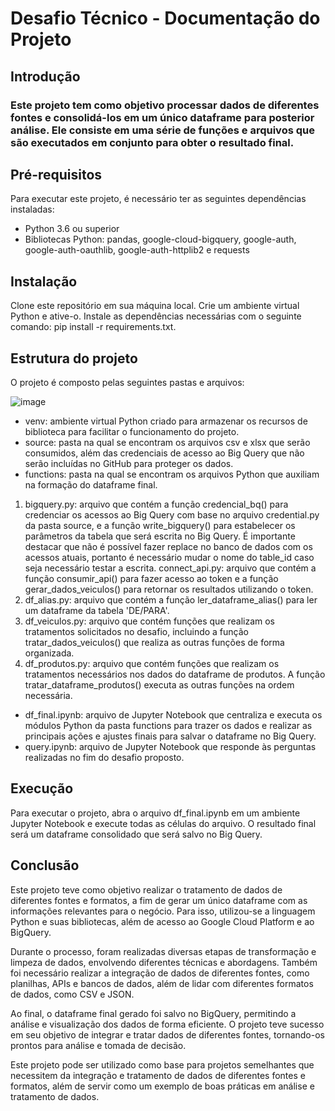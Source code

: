 # Desafio Técnico - Documentação do Projeto
## Introdução
### Este projeto tem como objetivo processar dados de diferentes fontes e consolidá-los em um único dataframe para posterior análise. Ele consiste em uma série de funções e arquivos que são executados em conjunto para obter o resultado final.

## Pré-requisitos
Para executar este projeto, é necessário ter as seguintes dependências instaladas:

- Python 3.6 ou superior
- Bibliotecas Python: pandas, google-cloud-bigquery, google-auth, google-auth-oauthlib, google-auth-httplib2 e requests

## Instalação
Clone este repositório em sua máquina local.
Crie um ambiente virtual Python e ative-o.
Instale as dependências necessárias com o seguinte comando: pip install -r requirements.txt.

## Estrutura do projeto
O projeto é composto pelas seguintes pastas e arquivos:

![image](https://user-images.githubusercontent.com/25641100/235674612-593e3f70-3be1-4c58-9ea2-4c2819320a8b.png)


- venv: ambiente virtual Python criado para armazenar os recursos de biblioteca para facilitar o funcionamento do projeto.
- source: pasta na qual se encontram os arquivos csv e xlsx que serão consumidos, além das credenciais de acesso ao Big Query que não serão incluídas no GitHub para proteger os dados.
- functions: pasta na qual se encontram os arquivos Python que auxiliam na formação do dataframe final.
1. bigquery.py: arquivo que contém a função credencial_bq() para credenciar os acessos ao Big Query com base no arquivo credential.py da pasta source, e a função write_bigquery() para estabelecer os parâmetros da tabela que será escrita no Big Query. É importante destacar que não é possível fazer replace no banco de dados com os acessos atuais, portanto é necessário mudar o nome do table_id caso seja necessário testar a escrita.
connect_api.py: arquivo que contém a função consumir_api() para fazer acesso ao token e a função gerar_dados_veiculos() para retornar os resultados utilizando o token.
2. df_alias.py: arquivo que contém a função ler_dataframe_alias() para ler um dataframe da tabela 'DE/PARA'.
3. df_veiculos.py: arquivo que contém funções que realizam os tratamentos solicitados no desafio, incluindo a função tratar_dados_veiculos() que realiza as outras funções de forma organizada.
4. df_produtos.py: arquivo que contém funções que realizam os tratamentos necessários nos dados do dataframe de produtos. A função tratar_dataframe_produtos() executa as outras funções na ordem necessária.
- df_final.ipynb: arquivo de Jupyter Notebook que centraliza e executa os módulos Python da pasta functions para trazer os dados e realizar as principais ações e ajustes finais para salvar o dataframe no Big Query.
- query.ipynb: arquivo de Jupyter Notebook que responde às perguntas realizadas no fim do desafio proposto.

## Execução
Para executar o projeto, abra o arquivo df_final.ipynb em um ambiente Jupyter Notebook e execute todas as células do arquivo. O resultado final será um dataframe consolidado que será salvo no Big Query.

## Conclusão
Este projeto teve como objetivo realizar o tratamento de dados de diferentes fontes e formatos, a fim de gerar um único dataframe com as informações relevantes para o negócio. Para isso, utilizou-se a linguagem Python e suas bibliotecas, além de acesso ao Google Cloud Platform e ao BigQuery.

Durante o processo, foram realizadas diversas etapas de transformação e limpeza de dados, envolvendo diferentes técnicas e abordagens. Também foi necessário realizar a integração de dados de diferentes fontes, como planilhas, APIs e bancos de dados, além de lidar com diferentes formatos de dados, como CSV e JSON.

Ao final, o dataframe final gerado foi salvo no BigQuery, permitindo a análise e visualização dos dados de forma eficiente. O projeto teve sucesso em seu objetivo de integrar e tratar dados de diferentes fontes, tornando-os prontos para análise e tomada de decisão.

Este projeto pode ser utilizado como base para projetos semelhantes que necessitem da integração e tratamento de dados de diferentes fontes e formatos, além de servir como um exemplo de boas práticas em análise e tratamento de dados.
